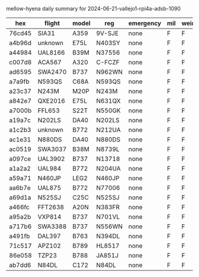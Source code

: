 mellow-hyena daily summary for 2024-06-21-vallejo1-rpi4a-adsb-1090

|hex|flight|model|reg|emergency|mil|weirdo|
|--|--|--|--|--|--|--|
|76cd45|SIA31|A359|9V-SJE|none|F|F|
|a4b96d|unknown|E75L|N403SY|none|F|F|
|a44984|UAL8166|B39M|N37556|none|F|F|
|c007d8|ACA567|A320|C-FCZF|none|F|F|
|ad6595|SWA2470|B737|N962WN|none|F|F|
|a7a9fb|N593QS|C68A|N593QS|none|F|F|
|a23c37|N243M|M20P|N243M|none|F|F|
|a842e7|QXE2016|E75L|N631QX|none|F|F|
|a7000b|FFL653|S22T|N550GK|none|F|F|
|a19a7c|N202LS|DA40|N202LS|none|F|F|
|a1c2b3|unknown|B772|N212UA|none|F|F|
|ac1e31|N880DS|DA40|N880DS|none|F|F|
|ac0519|SWA3037|B38M|N8739L|none|F|F|
|a097ce|UAL3902|B737|N13718|none|F|F|
|a1a2a2|UAL984|B772|N204UA|none|F|F|
|a59a71|N460JP|LEG2|N460JP|none|F|F|
|aa6b7e|UAL875|B772|N77006|none|F|F|
|a69d1a|N525SJ|C25C|N525SJ|none|F|F|
|a466fc|FFT2638|A20N|N383FR|none|F|F|
|a95a2b|VXP814|B737|N701VL|none|F|F|
|a717b6|SWA3388|B737|N556WN|none|F|F|
|a491fb|DAL397|B763|N394DL|none|F|F|
|71c517|APZ102|B789|HL8517|none|F|F|
|86e058|TZP23|B788|JA851J|none|F|F|
|ab7dd6|N84DL|C172|N84DL|none|F|F|

